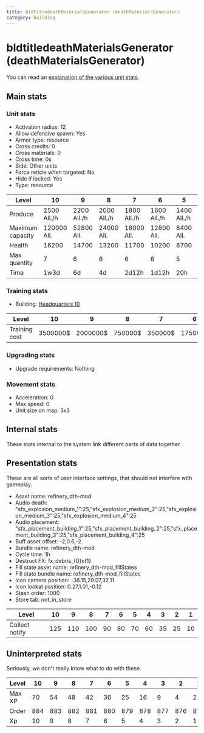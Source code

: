```yaml
---
title: bldtitledeathMaterialsGenerator (deathMaterialsGenerator)
category: building
---
```


# bldtitledeathMaterialsGenerator (deathMaterialsGenerator)

You can read an [explanation  of the various unit stats](unitexplained.md).

## Main stats

### Unit stats

  * Activation radius: 12
  * Allow defensive spawn: Yes
  * Armor type: resource
  * Cross credits: 0
  * Cross materials: 0
  * Cross time: 0s
  * Side: Other units
  * Force reticle when targeted: No
  * Hide if locked: Yes
  * Type: resource

|Level           |10          |9           |8           |7           |6           |5           |4           |3          |2          |1          |
|----------------|------------|------------|------------|------------|------------|------------|------------|-----------|-----------|-----------|
|Produce         |2500  All./h|2200  All./h|2000  All./h|1800  All./h|1600  All./h|1400  All./h|1200  All./h|700  All./h|500  All./h|200  All./h|
|Maximum capacity|120000  All.|52800  All. |24000  All. |18000  All. |12800  All. |8400  All.  |6000  All.  |2800  All. |1500  All. |400  All.  |
|Health          |16200       |14700       |13200       |11700       |10200       |8700        |7200        |5400       |4500       |3000       |
|Max quantity    |7           |6           |6           |6           |6           |5           |4           |3          |2          |2          |
|Time            |1w3d        |6d          |4d          |2d12h       |1d12h       |20h         |12h         |2h         |30m        |1m         |


### Training stats

  * Building: [Headquarters 10](smugglerHQ.html)

|Level        |10      |9       |8      |7      |6      |5     |4     |3     |2    |1   |
|-------------|--------|--------|-------|-------|-------|------|------|------|-----|----|
|Training cost|3500000$|2000000$|750000$|350000$|175000$|60000$|30000$|10000$|2000$|750$|


### Upgrading stats

  * Upgrade requirements: Nothing

### Movement stats

  * Acceleration: 0
  * Max speed: 0
  * Unit size on map: 3x3

## Internal stats

These stats internal to the system link different parts of data together.


## Presentation stats

These are all sorts of user interface settings, that should not interfere with gameplay.

  * Asset name: refinery_dth-mod
  * Audio death: "sfx_explosion_medium_1":25,"sfx_explosion_medium_2":25,"sfx_explosion_medium_3":25,"sfx_explosion_medium_4":25
  * Audio placement: "sfx_placement_building_1":25,"sfx_placement_building_2":25,"sfx_placement_building_3":25,"sfx_placement_building_4":25
  * Buff asset offset: -2,0.6,-2
  * Bundle name: refinery_dth-mod
  * Cycle time: 1h
  * Destruct FX: fx_debris_{0}x{1}
  * Fill state asset name: refinery_dth-mod_fillStates
  * Fill state bundle name: refinery_dth-mod_fillStates
  * Icon camera position: -36.15,29.07,32.11
  * Icon lookat position: 0.27,1.01,-0.12
  * Stash order: 1000
  * Store tab: not_in_store

|Level         |10 |9  |8  |7 |6 |5 |4 |3 |2 |1 |
|--------------|---|---|---|--|--|--|--|--|--|--|
|Collect notify|125|110|100|90|80|70|60|35|25|10|


## Uninterpreted stats

Seriously, we don't really know what to do with these.

|Level |10 |9  |8  |7  |6  |5  |4  |3  |2  |1  |
|------|---|---|---|---|---|---|---|---|---|---|
|Max XP|70 |54 |48 |42 |36 |25 |16 |9  |4  |2  |
|Order |884|883|882|881|880|879|878|877|876|875|
|Xp    |10 |9  |8  |7  |6  |5  |4  |3  |2  |1  |


